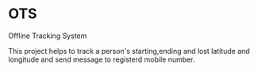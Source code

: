 # OTS
Offline Tracking System


This project helps to track a person's starting,ending and lost latitude and longitude and send message to registerd mobile number.
